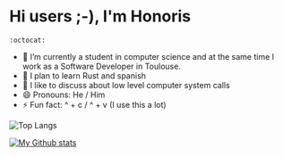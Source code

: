 # Hi          users ;-), I'm Honoris
    :octocat: 
  
  - 🔭 I’m currently a student in computer science and at the same time I work as a Software Developer in Toulouse.
  - 🌱 I plan to learn Rust and spanish
  - 💬 I like to discuss about low level computer system calls
  - 😄 Pronouns: He / Him
  - ⚡ Fun fact: ^ + c / ^ + v (I use this a lot)

![Top Langs](https://github-readme-stats.vercel.app/api/top-langs/?username=nhonorisg&layout=compact&theme=tokyonight)

[![My Github stats](https://github-readme-stats.vercel.app/api?username=nhonorisg&show=reviews,discussions_started,discussions_answered,prs_merged,prs_merged_percentage&include_all_commits=true&rank_icon=github&show_icons=true&theme=tokyonight)](https://github.com/nhonorisg)

